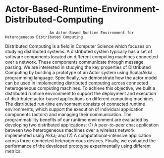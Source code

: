 # Actor-Based-Runtime-Environment-Distributed-Computing
                        An Actor-Based Runtime Environment for Heterogeneous Distributed Computing

Distributed Computing is a field in Computer Science which focuses on studying distributed systems. A distributed system typically has a set of software components located on different computing machines connected over a network. These components communicate through message passing. We are interested in studying the key properties of Distributed Computing by building a prototype of an Actor system using Scala/Akka programming language. Specifically, we demonstrate how the actor model can be used in implementing distributed computing across connected heterogeneous computing machines. To achieve this objective, we built a distributed runtime environment to support the deployment and execution of distributed actor-based applications on different computing machines. The distributed run-time environment consists of connected runtime environments, which support the execution of individual application components (actors) and managing their communication. The programmability benefits of our runtime environment are evaluated by developing two distributed applications: (1) A peer-to-peer chat application between two heterogeneous machines over a wireless network implemented using Akka; and (2) A computational-intensive application across three connected heterogeneous devices. Finally, we evaluated the performance of the developed prototype experimentally using different metrics.
